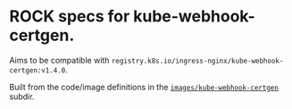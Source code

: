 # ROCK specs for kube-webhook-certgen.

Aims to be compatible with `registry.k8s.io/ingress-nginx/kube-webhook-certgen:v1.4.0`.

Built from the code/image definitions in the [`images/kube-webhook-certgen`](https://github.com/kubernetes/ingress-nginx/tree/controller-v1.11.0/images/kube-webhook-certgen) subdir.
